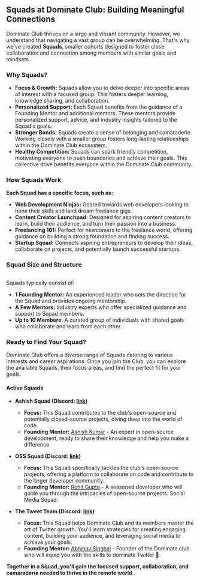 ## Squads at Dominate Club: Building Meaningful Connections

Dominate Club thrives on a large and vibrant community. However, we understand that navigating a vast group can be overwhelming. That's why we've created **Squads**, smaller cohorts designed to foster close collaboration and connection among members with similar goals and mindsets.

### Why Squads?

- **Focus & Growth:** Squads allow you to delve deeper into specific areas of interest with a focused group. This fosters deeper learning, knowledge sharing, and collaboration.
- **Personalized Support:** Each Squad benefits from the guidance of a Founding Mentor and additional mentors. These mentors provide personalized support, advice, and industry insights tailored to the Squad's goals.
- **Stronger Bonds:** Squads create a sense of belonging and camaraderie. Working closely with a smaller group fosters long-lasting relationships within the Dominate Club ecosystem.
- **Healthy Competition:** Squads can spark friendly competition, motivating everyone to push boundaries and achieve their goals. This collective drive benefits everyone within the Dominate Club community.


### How Squads Work

**Each Squad has a specific focus, such as:**

- **Web Development Ninjas:** Geared towards web developers looking to hone their skills and land dream freelance gigs.
- **Content Creator Launchpad:** Designed for aspiring content creators to learn, build their audience, and turn their passion into a business.
- **Freelancing 101:** Perfect for newcomers to the freelance world, offering guidance on building a strong foundation and finding success.
- **Startup Squad:** Connects aspiring entrepreneurs to develop their ideas, collaborate on projects, and potentially launch successful startups.

### Squad Size and Structure
##
Squads typically consist of:

- **1 Founding Mentor:** An experienced leader who sets the direction for the Squad and provides ongoing mentorship.
- **A Few Mentors:** Industry experts who offer specialized guidance and support to Squad members.
- **Up to 10 Members:** A curated group of individuals with shared goals who collaborate and learn from each other.


### Ready to Find Your Squad?

Dominate Club offers a diverse range of Squads catering to various interests and career aspirations.
Once you join the Club, you can explore the available Squads, their focus areas, and find the perfect fit for your goals.

#### Active Squads
 
* **Ashish Squad (Discord: [link](https://discord.gg/kb3mzzkd))**
  * **Focus:** This Squad contributes to the club's open-source and potentially closed-source projects, diving deep into the world of code.
  * **Founding Mentor:** [Ashish Kumar](x.com/codewithashish) - An expert in open-source development, ready to share their knowledge and help you make a difference.

* **OSS Squad (Discord: [link](https://discord.gg/WeabxAMm))**
  * **Focus:** This Squad specifically tackles the club's open-source projects, offering a platform to collaborate on code and contribute to the larger developer community.
  * **Founding Mentor:** [Rohit Gupta](x.com/whyrohitwhy) - A seasoned developer who will guide you through the intricacies of open-source projects.
Social Media Squad:

* **The Tweet Team (Discord: [link](https://discord.gg/EGz7b8Hz))**
  * **Focus:** This Squad helps Dominate Club and its members master the art of Twitter growth. You'll learn strategies for creating engaging content, building your audience, and leveraging social media to achieve your goals.
  * **Founding Mentor:** [Abhinav Singhal](x.com/umunbeing) - Founder of the Dominate club who will equip you with the skills to dominate Twitter 🚀.

**Together in a Squad, you'll gain the focused support, collaboration, and camaraderie needed to thrive in the remote world.**
